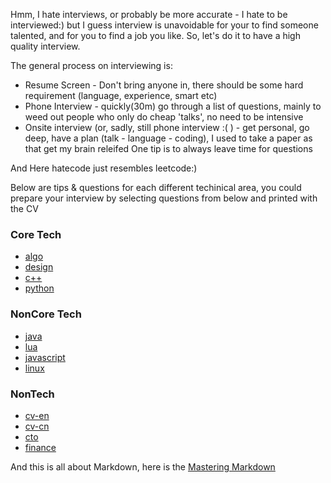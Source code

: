 Hmm, I hate interviews, or probably be more accurate - I hate to be interviewed:) but I guess interview is unavoidable for your to find someone talented, and for you to find a job you like. So, let's do it to have a high quality interview.

The general process on interviewing is:
* Resume Screen - Don't bring anyone in, there should be some hard requirement (language, experience, smart etc)
* Phone Interview - quickly(30m) go through a list of questions, mainly to weed out people who only do cheap 'talks',  no need to be intensive
* Onsite interview (or, sadly, still phone interview :( ) - get personal, go deep, have a plan (talk - language - coding), I used to take a paper as that get my brain releifed
One tip is to always leave time for questions

And Here hatecode just resembles leetcode:)

Below are tips & questions for each different techinical area, you could prepare your interview by selecting questions from below and printed with the CV
### Core Tech
* [algo](algo/README.md)
* [design](design/README.md)
* [c++](c++/README.md)
* [python](python/README.md)

### NonCore Tech
* [java](java/README.md)
* [lua](lua/README.md)
* [javascript](javascript/README.md)
* [linux](linux/README.md)

### NonTech
* [cv-en](cv/en.md)
* [cv-cn](cv/cn.md)
* [cto](cto/README.md)
* [finance](finance/README.md)


And this is all about Markdown, here is the [Mastering Markdown](https://guides.github.com/features/mastering-markdown/)

